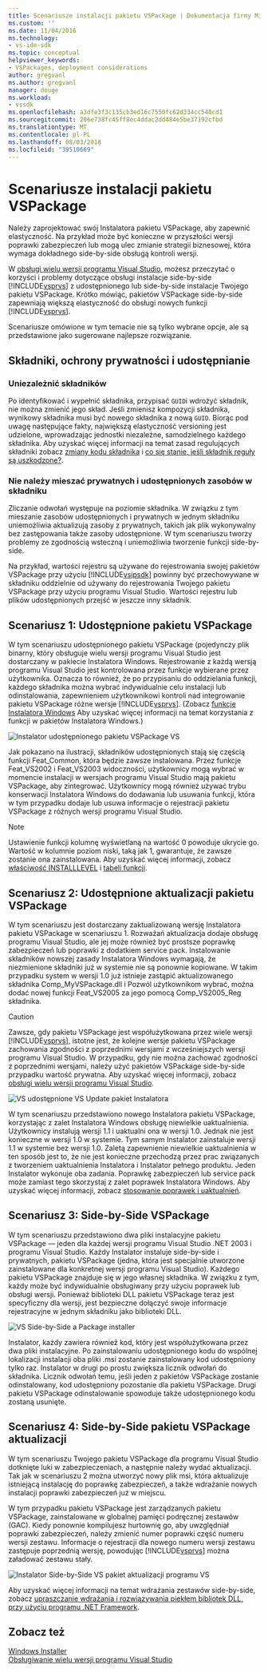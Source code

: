 ```yaml
---
title: Scenariusze instalacji pakietu VSPackage | Dokumentacja firmy Microsoft
ms.custom: ''
ms.date: 11/04/2016
ms.technology:
- vs-ide-sdk
ms.topic: conceptual
helpviewer_keywords:
- VSPackages, deployment considerations
author: gregvanl
ms.author: gregvanl
manager: douge
ms.workload:
- vssdk
ms.openlocfilehash: a3dfe3f3c135cb3ed16c7550fc62d334cc548cd1
ms.sourcegitcommit: 206e738fc45ff8ec4ddac2dd484e5be37192cfbd
ms.translationtype: MT
ms.contentlocale: pl-PL
ms.lasthandoff: 08/03/2018
ms.locfileid: "39510669"
---
```

# <a name="vspackage-setup-scenarios"></a>Scenariusze instalacji pakietu VSPackage

Należy zaprojektować swój Instalatora pakietu VSPackage, aby zapewnić elastyczność. Na przykład może być konieczne w przyszłości wersji poprawki zabezpieczeń lub mogą ulec zmianie strategii biznesowej, która wymaga dokładnego side-by-side obsługą kontroli wersji.

W [obsługi wielu wersji programu Visual Studio](../../extensibility/supporting-multiple-versions-of-visual-studio.md), możesz przeczytać o korzyści i problemy dotyczące obsługi instalacje side-by-side [!INCLUDE[vsprvs](../../code-quality/includes/vsprvs_md.md)] z udostępnionego lub side-by-side instalacje Twojego pakietu VSPackage. Krótko mówiąc, pakietów VSPackage side-by-side zapewniają większą elastyczność do obsługi nowych funkcji [!INCLUDE[vsprvs](../../code-quality/includes/vsprvs_md.md)].

Scenariusze omówione w tym temacie nie są tylko wybrane opcje, ale są przedstawione jako sugerowane najlepsze rozwiązanie.

## <a name="components-privacy-and-sharing"></a>Składniki, ochrony prywatności i udostępnianie

### <a name="make-your-components-independent"></a>Uniezależnić składników

Po identyfikować i wypełnić składnika, przypisać `GUID`i wdrożyć składnik, nie można zmienić jego skład. Jeśli zmienisz kompozycji składnika, wynikowy składnika musi być nowego składnika z nową `GUID`. Biorąc pod uwagę następujące fakty, największą elastyczność versioning jest udzielone, wprowadzając jednostki niezależne, samodzielnego każdego składnika. Aby uzyskać więcej informacji na temat zasad regulujących składniki zobacz [zmiany kodu składnika](/windows/desktop/Msi/changing-the-component-code) i [co się stanie, jeśli składnik reguły są uszkodzone?](http://msdn.microsoft.com/library/aa372795\(VS.85\).aspx).

### <a name="do-not-mix-shared-and-private-resources-in-a-component"></a>Nie należy mieszać prywatnych i udostępnionych zasobów w składniku

Zliczanie odwołań występuje na poziomie składnika. W związku z tym mieszanie zasobów udostępnionych i prywatnych w jednym składniku uniemożliwia aktualizują zasoby z prywatnych, takich jak plik wykonywalny bez zastępowania także zasoby udostępnione. W tym scenariuszu tworzy problemy ze zgodnością wsteczną i uniemożliwia tworzenie funkcji side-by-side.

Na przykład, wartości rejestru są używane do rejestrowania swojej pakietów VSPackage przy użyciu [!INCLUDE[vsipsdk](../../extensibility/includes/vsipsdk_md.md)] powinny być przechowywane w składniku oddzielnie od używany do rejestrowania Twojego pakietu VSPackage przy użyciu programu Visual Studio. Wartości rejestru lub plików udostępnionych przejść w jeszcze inny składnik.

## <a name="scenario-1-shared-vspackage"></a>Scenariusz 1: Udostępnione pakietu VSPackage

W tym scenariuszu udostępnionego pakietu VSPackage (pojedynczy plik binarny, który obsługuje wielu wersji programu Visual Studio jest dostarczany w pakiecie Instalatora Windows. Rejestrowanie z każdą wersją programu Visual Studio jest kontrolowana przez funkcje wybierane przez użytkownika. Oznacza to również, że po przypisaniu do oddzielania funkcji, każdego składnika można wybrać indywidualnie celu instalacji lub odinstalowania, zapewnieniem użytkownikowi kontroli nad integrowanie pakietu VSPackage różne wersje [!INCLUDE[vsprvs](../../code-quality/includes/vsprvs_md.md)]. (Zobacz [funkcje Instalatora Windows](/windows/desktop/Msi/windows-installer-features) Aby uzyskać więcej informacji na temat korzystania z funkcji w pakietów Instalatora Windows.)

![Instalator udostępnionego pakietu VSPackage VS](../../extensibility/internals/media/vs_sharedpackage.gif "VS_SharedPackage")

Jak pokazano na ilustracji, składników udostępnionych stają się częścią funkcji Feat_Common, która będzie zawsze instalowana. Przez funkcje Feat_VS2002 i Feat_VS2003 widoczności, użytkownicy mogą wybrać w momencie instalacji w wersjach programu Visual Studio mają pakietu VSPackage, aby zintegrować. Użytkownicy mogą również używać trybu konserwacji Instalatora Windows do dodawania lub usuwania funkcji, która w tym przypadku dodaje lub usuwa informacje o rejestracji pakietu VSPackage z różnych wersji programu Visual Studio.

> [!NOTE]
> Ustawienie funkcji kolumnę wyświetlaną na wartość 0 powoduje ukrycie go. Wartość w kolumnie poziom niski, taką jak 1, gwarantuje, że zawsze zostanie ona zainstalowana. Aby uzyskać więcej informacji, zobacz [właściwość INSTALLLEVEL](/windows/desktop/Msi/installlevel) i [tabeli funkcji](/windows/desktop/Msi/feature-table).

## <a name="scenario-2-shared-vspackage-update"></a>Scenariusz 2: Udostępnione aktualizacji pakietu VSPackage

W tym scenariuszu jest dostarczany zaktualizowaną wersję Instalatora pakietu VSPackage w scenariuszu 1. Rozważań aktualizacja dodaje obsługę programu Visual Studio, ale jej może również być prostsze poprawkę zabezpieczeń lub poprawki z dodatkiem service pack. Instalowanie składników nowszej zasady Instalatora Windows wymagają, że niezmienione składniki już w systemie nie są ponownie kopiowane. W takim przypadku system w wersji 1.0 już istnieje zastąpić aktualizowanego składnika Comp_MyVSPackage.dll i Pozwól użytkownikom wybrać, można dodać nowej funkcji Feat_VS2005 za jego pomocą Comp_VS2005_Reg składnika.

> [!CAUTION]
> Zawsze, gdy pakietu VSPackage jest współużytkowana przez wiele wersji [!INCLUDE[vsprvs](../../code-quality/includes/vsprvs_md.md)], istotne jest, że kolejne wersje pakietu VSPackage zachowania zgodności z poprzednimi wersjami z wcześniejszych wersji programu Visual Studio. W przypadku, gdy nie można zachować zgodności z poprzednimi wersjami, należy użyć pakietów VSPackage side-by-side przypadku wartość prywatna. Aby uzyskać więcej informacji, zobacz [obsługi wielu wersji programu Visual Studio](../../extensibility/supporting-multiple-versions-of-visual-studio.md).

![VS udostępnione VS Update pakiet Instalatora](../../extensibility/internals/media/vs_sharedpackageupdate.gif "VS_SharedPackageUpdate")

W tym scenariuszu przedstawiono nowego Instalatora pakietu VSPackage, korzystając z zalet Instalatora Windows obsługę niewielkie uaktualnienia. Użytkownicy instalują wersji 1.1 i uaktualni ona w wersji 1.0. Jednak nie jest konieczne w wersji 1.0 w systemie. Tym samym Instalator zainstaluje wersji 1.1 w systemie bez wersji 1.0. Zaletą zapewnienie niewielkie uaktualnienia w ten sposób jest to, że nie jest konieczne przechodzą przez prac związanych z tworzeniem uaktualnienia Instalatora i Instalator pełnego produktu. Jeden Instalator wykonuje oba zadania. Poprawkę zabezpieczeń lub service pack może zamiast tego skorzystaj z zalet poprawek Instalatora Windows. Aby uzyskać więcej informacji, zobacz [stosowanie poprawek i uaktualnień](/windows/desktop/Msi/patching-and-upgrades).

## <a name="scenario-3-side-by-side-vspackage"></a>Scenariusz 3: Side-by-Side VSPackage

W tym scenariuszu przedstawiono dwa pliki instalacyjne pakietu VSPackage — jeden dla każdej wersji programu Visual Studio .NET 2003 i programu Visual Studio. Każdy Instalator instaluje side-by-side i prywatnych, pakietu VSPackage (jedna, która jest specjalnie utworzone zainstalowane dla konkretnej wersji programu Visual Studio). Każdego pakietu VSPackage znajduje się w jego własnej składnika. W związku z tym, każdy może być indywidualnie obsługiwany przy użyciu poprawek lub obsługi wersji. Ponieważ biblioteki DLL pakietu VSPackage teraz jest specyficzny dla wersji, jest bezpieczne dołączyć swoje informacje rejestracyjne w jednym składniku jako biblioteki DLL.

![VS Side-by-Side a Package installer](../../extensibility/internals/media/vs_sbys_package.gif "VS_SbyS_Package")

Instalator, każdy zawiera również kod, który jest współużytkowana przez dwa pliki instalacyjne. Po zainstalowaniu udostępnionego kodu do wspólnej lokalizacji instalacji oba pliki .msi zostanie zainstalowany kod udostępniony tylko raz. Instalator w drugi po prostu zwiększa licznik odwołań do składnika. Licznik odwołań temu, jeśli jeden z pakietów VSPackage zostanie odinstalowany, kod udostępniony pozostanie dla pakietu VSPackage. Drugi pakietu VSPackage odinstalowanie spowoduje także udostępnionego kodu zostaną usunięte.

## <a name="scenario-4-side-by-side-vspackage-update"></a>Scenariusz 4: Side-by-Side pakietu VSPackage aktualizacji

W tym scenariuszu Twojego pakietu VSPackage dla programu Visual Studio dotknięte luki w zabezpieczeniach, a następnie należy wydać aktualizacji. Tak jak w scenariuszu 2 można utworzyć nowy plik msi, która aktualizuje istniejącą instalację do poprawkę zabezpieczeń, a także wdrażanie nowych instalacji poprawki zabezpieczeń już w miejscu.

W tym przypadku pakietu VSPackage jest zarządzanych pakietu VSPackage, zainstalowane w globalnej pamięci podręcznej zestawów (GAC). Kiedy ponownie kompilujesz hurtownię go, aby uwzględniał poprawki zabezpieczeń, należy zmienić numer poprawki część numeru wersji zestawu. Informacje o rejestracji dla nowego numeru wersji zestawu zastępuje poprzednią wersję, powodując [!INCLUDE[vsprvs](../../code-quality/includes/vsprvs_md.md)] można załadować zestawu stały.

![Instalator Side-by-Side VS pakiet aktualizacji programu VS](../../extensibility/internals/media/vs_sbys_packageupdate.gif "VS_SbyS_PackageUpdate")

Aby uzyskać więcej informacji na temat wdrażania zestawów side-by-side, zobacz [upraszczanie wdrażania i rozwiązywania piekłem bibliotek DLL, przy użyciu programu .NET Framework](http://msdn.microsoft.com/library/ms973843.aspx).

## <a name="see-also"></a>Zobacz też

[Windows Installer](/windows/desktop/Msi/windows-installer-portal)  
[Obsługiwanie wielu wersji programu Visual Studio](../../extensibility/supporting-multiple-versions-of-visual-studio.md)